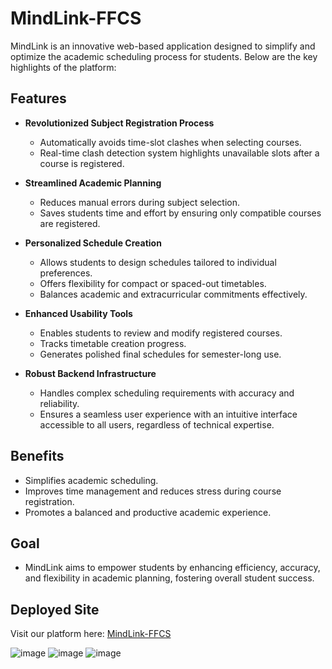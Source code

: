 # MindLink-FFCS

MindLink is an innovative web-based application designed to simplify and optimize the academic scheduling process for students. Below are the key highlights of the platform:

## Features

- **Revolutionized Subject Registration Process**  
  - Automatically avoids time-slot clashes when selecting courses.  
  - Real-time clash detection system highlights unavailable slots after a course is registered.

- **Streamlined Academic Planning**  
  - Reduces manual errors during subject selection.  
  - Saves students time and effort by ensuring only compatible courses are registered.  

- **Personalized Schedule Creation**  
  - Allows students to design schedules tailored to individual preferences.  
  - Offers flexibility for compact or spaced-out timetables.  
  - Balances academic and extracurricular commitments effectively.  

- **Enhanced Usability Tools**  
  - Enables students to review and modify registered courses.  
  - Tracks timetable creation progress.  
  - Generates polished final schedules for semester-long use.  

- **Robust Backend Infrastructure**  
  - Handles complex scheduling requirements with accuracy and reliability.  
  - Ensures a seamless user experience with an intuitive interface accessible to all users, regardless of technical expertise.  

## Benefits

- Simplifies academic scheduling.  
- Improves time management and reduces stress during course registration.  
- Promotes a balanced and productive academic experience.  

## Goal

- MindLink aims to empower students by enhancing efficiency, accuracy, and flexibility in academic planning, fostering overall student success.

## Deployed Site

Visit our platform here: [MindLink-FFCS](https://mind-link-alpha.vercel.app/#Vellore)

![image](https://github.com/user-attachments/assets/1b5d6aa0-d827-471b-b8f9-803a2bfd30d9)
![image](https://github.com/user-attachments/assets/bbf88996-3acb-457b-8bb5-326d082f5e13)
![image](https://github.com/user-attachments/assets/f2f5f1c3-9a67-470a-b9dd-3e58006a5098)



